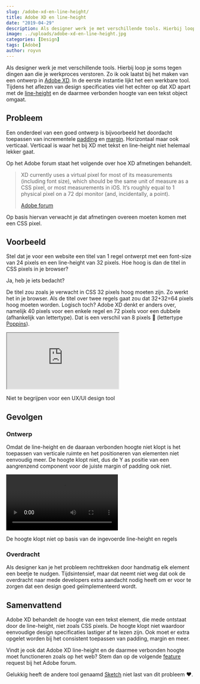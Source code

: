 ```yaml
---
slug: /adobe-xd-en-line-height/
title: Adobe XD en line-height
date: "2019-04-29"
description: Als designer werk je met verschillende tools. Hierbij loop je soms tegen dingen aan die je...
image: ../uploads/adobe-xd-en-line-height.jpg
categories: [Design]
tags: [Adobe]
author: royvn
---
```


Als designer werk je met verschillende tools. Hierbij loop je soms tegen dingen aan die je werkproces verstoren. Zo ik ook laatst bij het maken van een ontwerp in [Adobe XD](https://www.adobe.com/nl/products/xd.html). In de eerste instantie lijkt het een werkbare tool. Tijdens het aflezen van design specificaties viel het echter op dat XD apart met de [line-height](https://developer.mozilla.org/en-US/docs/Web/CSS/line-height) en de daarmee verbonden hoogte van een tekst object omgaat.

## Probleem

Een onderdeel van een goed ontwerp is bijvoorbeeld het doordacht toepassen van incrementele [padding](https://developer.mozilla.org/en-US/docs/Web/CSS/padding) en [margin](https://developer.mozilla.org/en-US/docs/Web/CSS/margin). Horizontaal maar ook verticaal. Verticaal is waar het bij XD met tekst en line-height niet helemaal lekker gaat.

Op het Adobe forum staat het volgende over hoe XD afmetingen behandelt.

> XD currently uses a virtual pixel for most of its measurements (including font size), which should be the same unit of measure as a CSS pixel, or most measurements in iOS. It’s roughly equal to 1 physical pixel on a 72 dpi monitor (and, incidentally, a point).
>
> [Adobe forum](https://forums.adobe.com/thread/2140211)

Op basis hiervan verwacht je dat afmetingen overeen moeten komen met een CSS pixel.

## Voorbeeld

Stel dat je voor een website een titel van 1 regel ontwerpt met een font-size van 24 pixels en een line-height van 32 pixels. Hoe hoog is dan de titel in CSS pixels in je browser?

Ja, heb je iets bedacht?

De titel zou zoals je verwacht in CSS 32 pixels hoog moeten zijn. Zo werkt het in je browser. Als de titel over twee regels gaat zou dat 32+32=64 pixels hoog moeten worden. Logisch toch? Adobe XD denkt er anders over, namelijk 40 pixels voor een enkele regel en 72 pixels voor een dubbele (afhankelijk van lettertype). Dat is een verschil van 8 pixels 😬 (lettertype [Poppins](https://fonts.google.com/specimen/Poppins)).

<div class="holder holder--16x9">
  <iframe class="holder__embed" src="https://giphy.com/embed/pPhyAv5t9V8djyRFJH"></iframe>
</div>

Niet te begrijpen voor een UX/UI design tool

## Gevolgen

### Ontwerp

Omdat de line-height en de daaraan verbonden hoogte niet klopt is het toepassen van verticale ruimte en het positioneren van elementen niet eenvoudig meer. De hoogte klopt niet, dus de Y as positie van een aangrenzend component voor de juiste margin of padding ook niet.

<video controls playsinline src="/adobe-xd-line-height-issue.mp4"></video>

De hoogte klopt niet op basis van de ingevoerde line-height en regels

### Overdracht

Als designer kan je het probleem rechttrekken door handmatig elk element een beetje te nudgen. Tijdsintensief, maar dat neemt niet weg dat ook de overdracht naar mede developers extra aandacht nodig heeft om er voor te zorgen dat een design goed geïmplementeerd wordt.

## Samenvattend

Adobe XD behandelt de hoogte van een tekst element, die mede ontstaat door de line-height, niet zoals CSS pixels. De hoogte klopt niet waardoor eenvoudige design specificaties lastiger af te lezen zijn. Ook moet er extra opgelet worden bij het consistent toepassen van padding, margin en meer.

Vindt je ook dat Adobe XD line-height en de daarmee verbonden hoogte moet functioneren zoals op het web? Stem dan op de volgende [feature](https://adobexd.uservoice.com/forums/353007-adobe-xd-feature-requests/suggestions/13813872-line-height-should-function-as-it-does-on-the-web) request bij het Adobe forum.

Gelukkig heeft de andere tool genaamd [Sketch](https://www.sketch.com/) niet last van dit probleem ❤️.